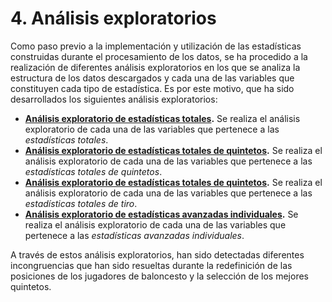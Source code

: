 # 4. Análisis exploratorios
Como paso previo a la implementación y utilización de las estadísticas construidas durante el procesamiento de los datos, se ha procedido a la realización de diferentes análisis exploratorios en los que se analiza la estructura de los datos descargados y cada una de las variables que constituyen cada tipo de estadística. Es por este motivo, que ha sido desarrollados los siguientes análisis exploratorios:
* **[Análisis exploratorio de estadísticas totales](4.1%20EDA%20Estadísticas%20totales.ipynb).** Se realiza el análisis exploratorio de cada una de las variables que pertenece a las *estadísticas totales*.
* **[Análisis exploratorio de estadísticas totales de quintetos](4.2%20EDA%20Estadísticas%20totales%20de%20quintetos.ipynb).** Se realiza el análisis exploratorio de cada una de las variables que pertenece a las *estadísticas totales de quintetos*.
* **[Análisis exploratorio de estadísticas totales de quintetos](4.3%20EDA%20Estadísticas%20totales%20de%20tiro.ipynb).** Se realiza el análisis exploratorio de cada una de las variables que pertenece a las *estadísticas totales de tiro*.
* **[Análisis exploratorio de estadísticas avanzadas individuales](4.4%20EDA%20Estadísticas%20avanzadas%20individuales.ipynb).** Se realiza el análisis exploratorio de cada una de las variables que pertenece a las *estadísticas avanzadas individuales*.

A través de estos análisis exploratorios, han sido detectadas diferentes incongruencias que han sido resueltas durante la redefinición de las posiciones de los jugadores de baloncesto y la selección de los mejores quintetos.